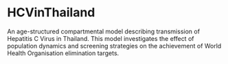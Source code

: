 # HCVinThailand
An age-structured compartmental model describing transmission of Hepatitis C Virus in Thailand. 
This model investigates the effect of population dynamics and screening strategies on the achievement of World Health Organisation elimination targets.
